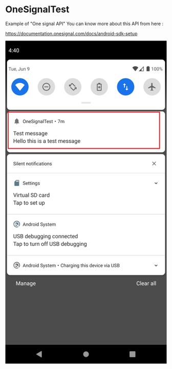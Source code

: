 # OneSignalTest
Example of "One signal API"
You can know more about this API from here :

https://documentation.onesignal.com/docs/android-sdk-setup

![](Screenshot_1591713715.png)
